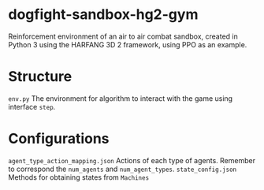 # dogfight-sandbox-hg2-gym
Reinforcement environment of an air to air combat sandbox, created in Python 3 using the HARFANG 3D 2 framework, using PPO as an example.
# Structure 
```env.py``` The environment for algorithm to interact with the game using interface ```step```.
# Configurations
```agent_type_action_mapping.json``` Actions of each type of agents. Remember to correspond the ```num_agents``` and ```num_agent_types```.
```state_config.json``` Methods for obtaining states from ```Machines```
